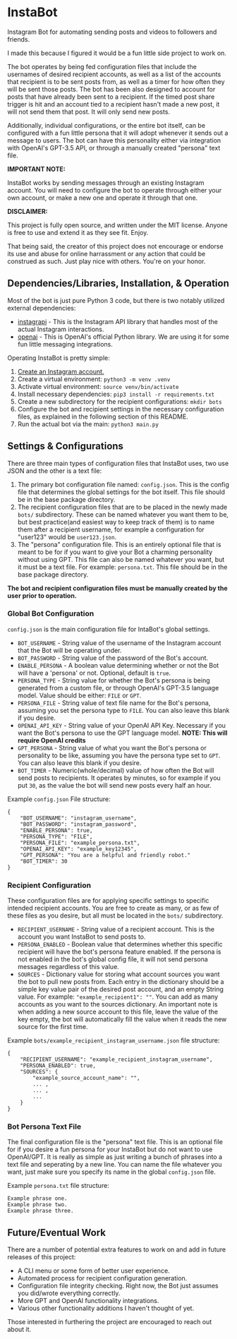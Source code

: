 # InstaBot

Instagram Bot for automating sending posts and videos to followers and friends.

I made this because I figured it would be a fun little side project to work on.

The bot operates by being fed configuration files that include the usernames of desired recipient accounts, as well as a list of the accounts that recipient is to be sent posts from, as well as a timer for how often they will be sent those posts. The bot has been also designed to account for posts that have already been sent to a recipient. If the timed post share trigger is hit and an account tied to a recipient hasn't made a new post, it will not send them that post. It will only send new posts.

Additionally, individual configurations, or the entire bot itself, can be configured with a fun little persona that it will adopt whenever it sends out a message to users. The bot can have this personality either via integration with OpenAI's GPT-3.5 API, or through a manually created "persona" text file.

**IMPORTANT NOTE:**

InstaBot works by sending messages through an existing Instagram account. You will need to configure the bot to operate through either your own account, or make a new one and operate it through that one.

**DISCLAIMER:**

This project is fully open source, and written under the MIT license. Anyone is free to use and extend it as they see fit. Enjoy.

That being said, the creator of this project does not encourage or endorse its use and abuse for online harrassment or any action that could be construed as such. Just play nice with others. You're on your honor.

## Dependencies/Libraries, Installation, & Operation

Most of the bot is just pure Python 3 code, but there is two notably utilized external dependencies:
- [instagrapi](https://github.com/subzeroid/instagrapi) - This is the Instagram API library that handles most of the actual Instagram interactions.
- [openai](https://github.com/openai/openai-python) - This is OpenAI's official Python library. We are using it for some fun little messaging integrations.

Operating InstaBot is pretty simple:
1. [Create an Instagram account.](https://www.instagram.com/accounts/emailsignup/) 
2. Create a virtual environment: `python3 -m venv .venv`
3. Activate virtual environment: `source venv/bin/activate`
4. Install necessary dependencies: `pip3 install -r requirements.txt`
5. Create a new subdirectory for the recipient configurations: `mkdir bots`
6. Configure the bot and recipient settings in the necessary configuration files, as explained in the following section of this README.
7. Run the actual bot via the main: `python3 main.py`

## Settings & Configurations

There are three main types of configuration files that InstaBot uses, two use JSON and the other is a text file:
1. The primary bot configuration file named: `config.json`. This is the config file that determines the global settings for the bot itself. This file should be in the base package directory.
2. The recipient configuration files that are to be placed in the newly made `bots/` subdirectory. These can be named whatever you want them to be, but best practice(and easiest way to keep track of them) is to name them after a recipient username, for example a configuration for "user123" would be `user123.json`.
3. The "persona" configuration file. This is an entirely optional file that is meant to be for if you want to give your Bot a charming personality without using GPT. This file can also be named whatever you want, but it must be a text file. For example: `persona.txt`. This file should be in the base package directory.

**The bot and recipient configuration files must be manually created by the user prior to operation.**

### Global Bot Configuration

`config.json` is the main configuration file for IntaBot's global settings. 

- `BOT_USERNAME` - String value of the username of the Instagram account that the Bot will be operating under.
- `BOT_PASSWORD` - String value of the password of the Bot's account.
- `ENABLE_PERSONA` - A boolean value determining whether or not the Bot will have a 'persona' or not. Optional, default is `true`.
- `PERSONA_TYPE` - String value for whether the Bot's persona is being generated from a custom file, or through OpenAI's GPT-3.5 language model. Value should be either: `FILE` or `GPT`.
- `PERSONA_FILE` - String value of text file name for the Bot's persona, assuming you set the persona type to `FILE`. You can also leave this blank if you desire.
- `OPENAI_API_KEY` - String value of your OpenAI API Key. Necessary if you want the Bot's persona to use the GPT language model. **NOTE: This will require OpenAI credits**
- `GPT_PERSONA` - String value of what you want the Bot's persona or personality to be like, assuming you have the persona type set to `GPT`. You can also leave this blank if you desire.
- `BOT_TIMER` - Numeric(whole/decimal) value of how often the Bot will send posts to recipients. It operates by minutes, so for example if you put `30`, as the value the bot will send new posts every half an hour.

Example `config.json` File structure:
```
{
    "BOT_USERNAME": "instagram_username",
    "BOT_PASSWORD": "instagram_password",
    "ENABLE_PERSONA": true,
    "PERSONA_TYPE": "FILE",
    "PERSONA_FILE": "example_persona.txt",
    "OPENAI_API_KEY": "example_key12345",
    "GPT_PERSONA": "You are a helpful and friendly robot."
    "BOT_TIMER": 30
}
```

### Recipient Configuration

These configuration files are for applying specific settings to specific intended recipient accounts. You are free to create as many, or as few of these files as you desire, but all must be located in the `bots/` subdirectory.

- `RECIPIENT_USERNAME` - String value of a recipient account. This is the account you want InstaBot to send posts to.
- `PERSONA_ENABLED` - Boolean value that determines whether this specific recipient will have the bot's persona feature enabled. If the persona is not enabled in the bot's global config file, it will not send persona messages regardless of this value.
- `SOURCES` - Dictionary value for storing what account sources you want the bot to pull new posts from. Each entry in the dictionary should be a simple key value pair of the desired post account, and an empty String value. For example: `"example_recipient1": ""`. You can add as many accounts as you want to the sources dictionary. An important note is when adding a new source account to this file, leave the value of the key empty, the bot will automatically fill the value when it reads the new source for the first time.

Example `bots/example_recipient_instagram_username.json` file structure:
```
{
    "RECIPIENT_USERNAME": "example_recipient_instagram_username",
    "PERSONA_ENABLED": true,
    "SOURCES": {
        "example_source_account_name": "",
        ... ,
        ... ,
        ...
    }
}
```

### Bot Persona Text File

The final configuration file is the "persona" text file. This is an optional file for if you desire a fun persona for your InstaBot but do not want to use OpenAI/GPT. It is really as simple as just writing a bunch of phrases into a text file and seperating by a new line. You can name the file whatever you want, just make sure you specify its name in the global `config.json` file.

Example `persona.txt` file structure:
```
Example phrase one.
Example phrase two.
Example phrase three.
```

## Future/Eventual Work

There are a number of potential extra features to work on and add in future releases of this project:
- A CLI menu or some form of better user experience.
- Automated process for recipient configuration generation.
- Configuration file integrity checking. Right now, the Bot just assumes you did/wrote everything correctly.
- More GPT and OpenAI functionality integrations.
- Various other functionality additions I haven't thought of yet.

Those interested in furthering the project are encouraged to reach out about it.